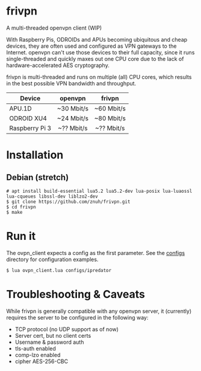 # frivpn
A multi-threaded openvpn client (WIP)

With Raspberry Pis, ODROIDs and APUs becoming ubiquitous and cheap devices,
they are often used and configured as VPN gateways to the Internet. openvpn
can't use those devices to their full capacity, since it runs single-threaded
and quickly maxes out one CPU core due to the lack of hardware-accelerated
AES cryptography.

frivpn is multi-threaded and runs on multiple (all) CPU cores, which results
in the best possible VPN bandwidth and throughput.

| Device          | openvpn    | frivpn     |
| --------------- | :--------: | :--------: |
| APU.1D          | ~30 Mbit/s | ~60 Mbit/s |
| ODROID XU4      | ~24 Mbit/s | ~80 Mbit/s |
| Raspberry Pi 3  | ~?? Mbit/s | ~?? Mbit/s |

# Installation

## Debian (stretch)

```
# apt install build-essential lua5.2 lua5.2-dev lua-posix lua-luaossl lua-cqueues libssl-dev liblzo2-dev
$ git clone https://github.com/znuh/frivpn.git
$ cd frivpn
$ make
```

# Run it

The ovpn_client expects a config as the first parameter. See the
[configs](https://github.com/znuh/frivpn/tree/master/configs) directory for
configuration examples.

```
$ lua ovpn_client.lua configs/ipredator
```

# Troubleshooting & Caveats

While frivpn is generally compatible with any openvpn server, it (currently)
requires the server to be configured in the following way:

- TCP protocol (no UDP support as of now)
- Server cert, but no client certs
- Username & password auth
- tls-auth enabled
- comp-lzo enabled
- cipher AES-256-CBC
